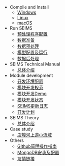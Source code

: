 - Compile and Install
  - [Windows](Windows)
  - [Linux](Linux)
  - [macOS](macOS)
- Run SEIMS
  - [预处理程序配置](Construct-python-env)
  - [数据准备](Data-preparation)
  - [数据预处理](Data-preprocess)
  - [模型配置及运行](Executation-and-calibration)
  - [数据后处理](result-postprocess)
- SEIMS Technical Manual
  - [总体介绍](Tech-Introduction)
- Module development
  - [开发环境配置](Develop-environment)
  - [模块开发规范](Coding-protocol)
  - [模块开发Demo](Module-demo)
  - [模块开发状态](Module-in-development)
  - [SEIMS更新日志](ChangeLOG)
  - [开发计划](TODOLists)
- SEIMS Theory
  - [总体介绍](Overall)
- Case study
  - [店埠河上游小流域](Dianbu)
- Others
  - [Github简明操作指南](Git-guidance)
  - [MongoDB安装及配置](MongoDB-install-and-config)
  - [友情链接](useful-links)
